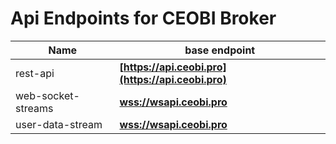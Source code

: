# Api Endpoints for CEOBI Broker

Name | base endpoint
------------ | ------------
rest-api | **[https://api.ceobi.pro](https://api.ceobi.pro)**
web-socket-streams | **[wss://wsapi.ceobi.pro](wss://wsapi.ceobi.pro)**
user-data-stream | **[wss://wsapi.ceobi.pro](wss://wsapi.ceobi.pro)**

